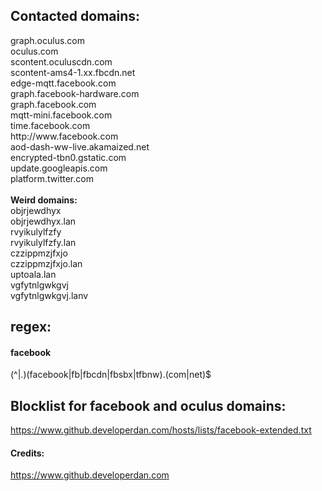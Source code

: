 ## Contacted domains:
<p>graph.oculus.com<br />oculus.com<br />scontent.oculuscdn.com<br /> scontent-ams4-1.xx.fbcdn.net <br /> edge-mqtt.facebook.com<br />graph.facebook-hardware.com<br />graph.facebook.com<br />mqtt-mini.facebook.com<br />time.facebook.com<br />http://www.facebook.com<br />aod-dash-ww-live.akamaized.net<br /> encrypted-tbn0.gstatic.com<br />update.googleapis.com<br />platform.twitter.com<br /> <br /><strong>Weird domains:</strong><br />objrjewdhyx<br />objrjewdhyx.lan<br />rvyikulylfzfy<br />rvyikulylfzfy.lan<br /> czzippmzjfxjo<br /> czzippmzjfxjo.lan <br />uptoala.lan<br />vgfytnlgwkgvj<br />vgfytnlgwkgvj.lanv</p>

## regex:
#### facebook
(^|\.)(facebook|fb|fbcdn|fbsbx|tfbnw)\.(com|net)$

## Blocklist for facebook and oculus domains:
https://www.github.developerdan.com/hosts/lists/facebook-extended.txt
#### Credits:
https://www.github.developerdan.com
